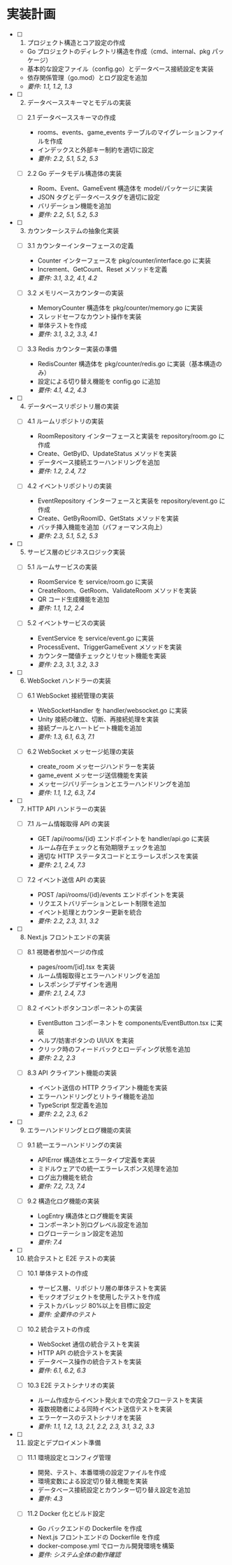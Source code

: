 # 実装計画

- [ ] 1. プロジェクト構造とコア設定の作成

  - Go プロジェクトのディレクトリ構造を作成（cmd、internal、pkg パッケージ）
  - 基本的な設定ファイル（config.go）とデータベース接続設定を実装
  - 依存関係管理（go.mod）とログ設定を追加
  - _要件: 1.1, 1.2, 1.3_

- [ ] 2. データベーススキーマとモデルの実装

  - [ ] 2.1 データベーススキーマの作成

    - rooms、events、game_events テーブルのマイグレーションファイルを作成
    - インデックスと外部キー制約を適切に設定
    - _要件: 2.2, 5.1, 5.2, 5.3_

  - [ ] 2.2 Go データモデル構造体の実装
    - Room、Event、GameEvent 構造体を model/パッケージに実装
    - JSON タグとデータベースタグを適切に設定
    - バリデーション機能を追加
    - _要件: 2.2, 5.1, 5.2, 5.3_

- [ ] 3. カウンターシステムの抽象化実装

  - [ ] 3.1 カウンターインターフェースの定義

    - Counter インターフェースを pkg/counter/interface.go に実装
    - Increment、GetCount、Reset メソッドを定義
    - _要件: 3.1, 3.2, 4.1, 4.2_

  - [ ] 3.2 メモリベースカウンターの実装

    - MemoryCounter 構造体を pkg/counter/memory.go に実装
    - スレッドセーフなカウント操作を実装
    - 単体テストを作成
    - _要件: 3.1, 3.2, 3.3, 4.1_

  - [ ] 3.3 Redis カウンター実装の準備
    - RedisCounter 構造体を pkg/counter/redis.go に実装（基本構造のみ）
    - 設定による切り替え機能を config.go に追加
    - _要件: 4.1, 4.2, 4.3_

- [ ] 4. データベースリポジトリ層の実装

  - [ ] 4.1 ルームリポジトリの実装

    - RoomRepository インターフェースと実装を repository/room.go に作成
    - Create、GetByID、UpdateStatus メソッドを実装
    - データベース接続エラーハンドリングを追加
    - _要件: 1.2, 2.4, 7.2_

  - [ ] 4.2 イベントリポジトリの実装
    - EventRepository インターフェースと実装を repository/event.go に作成
    - Create、GetByRoomID、GetStats メソッドを実装
    - バッチ挿入機能を追加（パフォーマンス向上）
    - _要件: 2.3, 5.1, 5.2, 5.3_

- [ ] 5. サービス層のビジネスロジック実装

  - [ ] 5.1 ルームサービスの実装

    - RoomService を service/room.go に実装
    - CreateRoom、GetRoom、ValidateRoom メソッドを実装
    - QR コード生成機能を追加
    - _要件: 1.1, 1.2, 2.4_

  - [ ] 5.2 イベントサービスの実装
    - EventService を service/event.go に実装
    - ProcessEvent、TriggerGameEvent メソッドを実装
    - カウンター閾値チェックとリセット機能を実装
    - _要件: 2.3, 3.1, 3.2, 3.3_

- [ ] 6. WebSocket ハンドラーの実装

  - [ ] 6.1 WebSocket 接続管理の実装

    - WebSocketHandler を handler/websocket.go に実装
    - Unity 接続の確立、切断、再接続処理を実装
    - 接続プールとハートビート機能を追加
    - _要件: 1.3, 6.1, 6.3, 7.1_

  - [ ] 6.2 WebSocket メッセージ処理の実装
    - create_room メッセージハンドラーを実装
    - game_event メッセージ送信機能を実装
    - メッセージバリデーションとエラーハンドリングを追加
    - _要件: 1.1, 1.2, 6.3, 7.4_

- [ ] 7. HTTP API ハンドラーの実装

  - [ ] 7.1 ルーム情報取得 API の実装

    - GET /api/rooms/{id} エンドポイントを handler/api.go に実装
    - ルーム存在チェックと有効期限チェックを追加
    - 適切な HTTP ステータスコードとエラーレスポンスを実装
    - _要件: 2.1, 2.4, 7.3_

  - [ ] 7.2 イベント送信 API の実装
    - POST /api/rooms/{id}/events エンドポイントを実装
    - リクエストバリデーションとレート制限を追加
    - イベント処理とカウンター更新を統合
    - _要件: 2.2, 2.3, 3.1, 3.2_

- [ ] 8. Next.js フロントエンドの実装

  - [ ] 8.1 視聴者参加ページの作成

    - pages/room/[id].tsx を実装
    - ルーム情報取得とエラーハンドリングを追加
    - レスポンシブデザインを適用
    - _要件: 2.1, 2.4, 7.3_

  - [ ] 8.2 イベントボタンコンポーネントの実装

    - EventButton コンポーネントを components/EventButton.tsx に実装
    - ヘルプ/妨害ボタンの UI/UX を実装
    - クリック時のフィードバックとローディング状態を追加
    - _要件: 2.2, 2.3_

  - [ ] 8.3 API クライアント機能の実装
    - イベント送信の HTTP クライアント機能を実装
    - エラーハンドリングとリトライ機能を追加
    - TypeScript 型定義を追加
    - _要件: 2.2, 2.3, 6.2_

- [ ] 9. エラーハンドリングとログ機能の実装

  - [ ] 9.1 統一エラーハンドリングの実装

    - APIError 構造体とエラータイプ定義を実装
    - ミドルウェアでの統一エラーレスポンス処理を追加
    - ログ出力機能を統合
    - _要件: 7.2, 7.3, 7.4_

  - [ ] 9.2 構造化ログ機能の実装
    - LogEntry 構造体とログ機能を実装
    - コンポーネント別ログレベル設定を追加
    - ログローテーション設定を追加
    - _要件: 7.4_

- [ ] 10. 統合テストと E2E テストの実装

  - [ ] 10.1 単体テストの作成

    - サービス層、リポジトリ層の単体テストを実装
    - モックオブジェクトを使用したテストを作成
    - テストカバレッジ 80%以上を目標に設定
    - _要件: 全要件のテスト_

  - [ ] 10.2 統合テストの作成

    - WebSocket 通信の統合テストを実装
    - HTTP API の統合テストを実装
    - データベース操作の統合テストを実装
    - _要件: 6.1, 6.2, 6.3_

  - [ ] 10.3 E2E テストシナリオの実装
    - ルーム作成からイベント発火までの完全フローテストを実装
    - 複数視聴者による同時イベント送信テストを実装
    - エラーケースのテストシナリオを実装
    - _要件: 1.1, 1.2, 1.3, 2.1, 2.2, 2.3, 3.1, 3.2, 3.3_

- [ ] 11. 設定とデプロイメント準備

  - [ ] 11.1 環境設定とコンフィグ管理

    - 開発、テスト、本番環境の設定ファイルを作成
    - 環境変数による設定切り替え機能を実装
    - データベース接続設定とカウンター切り替え設定を追加
    - _要件: 4.3_

  - [ ] 11.2 Docker 化とビルド設定
    - Go バックエンドの Dockerfile を作成
    - Next.js フロントエンドの Dockerfile を作成
    - docker-compose.yml でローカル開発環境を構築
    - _要件: システム全体の動作確認_
